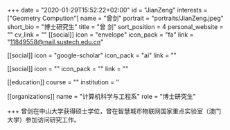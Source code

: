 +++
date = "2020-01-29T15:52:22+02:00"
id = "JianZeng"
interests = ["Geometry Compution"]
name = "曾剑"
portrait = "portraits/JianZeng.jpeg"
short_bio = "博士研究生"
title = "曾 剑"
sort_position = 4
personal_website = ""
cv_link = ""
[[social]]
    icon = "envelope"
    icon_pack = "fa"
    link = "11849558@mail.sustech.edu.cn"

[[social]]
    icon = "google-scholar"
    icon_pack = "ai"
    link = ""

[[social]]
    icon = ""
    icon_pack = ""
    link = ""

[[education]]
    course = ""
    institution = ''
 

[[organizations]]
    name = "计算机科学与工程系"
    role = "博士研究生"

+++
曾剑在中山大学获得硕士学位，曾在智慧城市物联网国家重点实验室（澳门大学）参加访问研究工作。 
